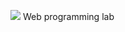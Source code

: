 ![](https://raw.githubusercontent.com/nik709/MillShop/bd4815914dca04c3481f3693100b21cab219c19d/site/resources/images/logo_horizontal.png)
 Web programming lab
